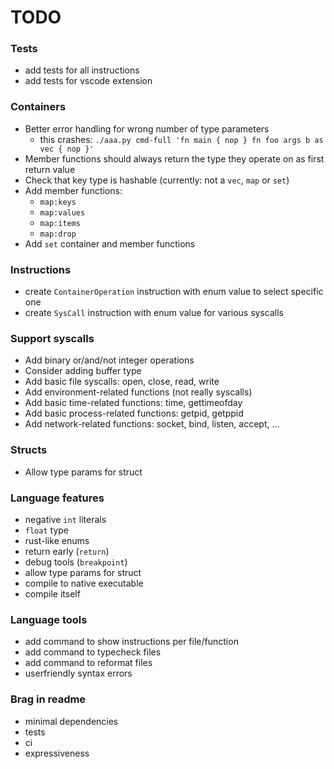 # TODO

### Tests
- add tests for all instructions
- add tests for vscode extension

### Containers
- Better error handling for wrong number of type parameters
    - this crashes: `./aaa.py cmd-full 'fn main { nop } fn foo args b as vec { nop }'`
- Member functions should always return the type they operate on as first return value
- Check that key type is hashable (currently: not a `vec`, `map` or `set`)
- Add member functions:
    - `map:keys`
    - `map:values`
    - `map:items`
    - `map:drop`
- Add `set` container and member functions

### Instructions
- create `ContainerOperation` instruction with enum value to select specific one
- create `SysCall` instruction with enum value for various syscalls

### Support syscalls
- Add binary or/and/not integer operations
- Consider adding buffer type
- Add basic file syscalls: open, close, read, write
- Add environment-related functions (not really syscalls)
- Add basic time-related functions: time, gettimeofday
- Add basic process-related functions: getpid, getppid
- Add network-related functions: socket, bind, listen, accept, ...

### Structs
- Allow type params for struct

### Language features
- negative `int` literals
- `float` type
- rust-like enums
- return early (`return`)
- debug tools (`breakpoint`)
- allow type params for struct
- compile to native executable
- compile itself

### Language tools
- add command to show instructions per file/function
- add command to typecheck files
- add command to reformat files
- userfriendly syntax errors

### Brag in readme
- minimal dependencies
- tests
- ci
- expressiveness

